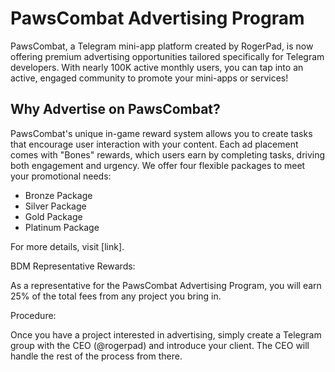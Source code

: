 # PawsCombat Advertising Program

PawsCombat, a Telegram mini-app platform created by RogerPad, is now offering premium advertising opportunities tailored specifically for Telegram developers. With nearly 100K active monthly users, you can tap into an active, engaged community to promote your mini-apps or services!

## Why Advertise on PawsCombat?

PawsCombat's unique in-game reward system allows you to create tasks that encourage user interaction with your content. Each ad placement comes with "Bones" rewards, which users earn by completing tasks, driving both engagement and urgency. We offer four flexible packages to meet your promotional needs:

* Bronze Package
* Silver Package
* Gold Package
* Platinum Package

For more details, visit \[link].

BDM Representative Rewards:

As a representative for the PawsCombat Advertising Program, you will earn 25% of the total fees from any project you bring in.

Procedure:

Once you have a project interested in advertising, simply create a Telegram group with the CEO (@rogerpad) and introduce your client. The CEO will handle the rest of the process from there.
